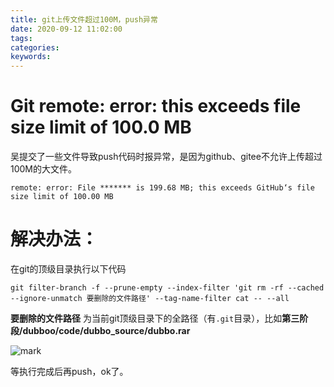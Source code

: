 ```yaml
---
title: git上传文件超过100M，push异常
date: 2020-09-12 11:02:00
tags:
categories:
keywords:
---
```


# Git remote: error: this exceeds file size limit of 100.0 MB

吴提交了一些文件导致push代码时报异常，是因为github、gitee不允许上传超过100M的大文件。

`remote: error: File ******* is 199.68 MB; this exceeds GitHub‘s file size limit of 100.00 MB`



# 解决办法：

在git的顶级目录执行以下代码

```
git filter-branch -f --prune-empty --index-filter 'git rm -rf --cached --ignore-unmatch 要删除的文件路径' --tag-name-filter cat -- --all
```

**要删除的文件路径** 为当前git顶级目录下的全路径（有`.git`目录），比如**第三阶段/dubboo/code/dubbo_source/dubbo.rar**

![mark](http://blog.xuejiangtao.com/blog/20200912/dgkhlLCtJRuY.png?imageslim)

等执行完成后再push，ok了。

